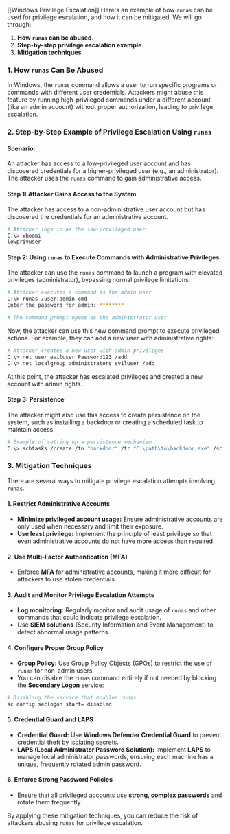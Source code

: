 [[Windows Privilege Escalation]]
Here's an example of how `runas` can be used for privilege escalation, and how it can be mitigated. We will go through:

1. **How `runas` can be abused**.
2. **Step-by-step privilege escalation example**.
3. **Mitigation techniques**.

### 1. **How `runas` Can Be Abused**

In Windows, the `runas` command allows a user to run specific programs or commands with different user credentials. Attackers might abuse this feature by running high-privileged commands under a different account (like an admin account) without proper authorization, leading to privilege escalation.

### 2. **Step-by-Step Example of Privilege Escalation Using `runas`**

#### **Scenario:**
An attacker has access to a low-privileged user account and has discovered credentials for a higher-privileged user (e.g., an administrator). The attacker uses the `runas` command to gain administrative access.

#### **Step 1: Attacker Gains Access to the System**

The attacker has access to a non-administrative user account but has discovered the credentials for an administrative account.

```bash
# Attacker logs in as the low-privileged user
C:\> whoami
lowprivuser
```

#### **Step 2: Using `runas` to Execute Commands with Administrative Privileges**

The attacker can use the `runas` command to launch a program with elevated privileges (administrator), bypassing normal privilege limitations.

```bash
# Attacker executes a command as the admin user
C:\> runas /user:admin cmd
Enter the password for admin: ********

# The command prompt opens as the administrator user
```

Now, the attacker can use this new command prompt to execute privileged actions. For example, they can add a new user with administrative rights:

```bash
# Attacker creates a new user with admin privileges
C:\> net user eviluser Password123 /add
C:\> net localgroup administrators eviluser /add
```

At this point, the attacker has escalated privileges and created a new account with admin rights.

#### **Step 3: Persistence**

The attacker might also use this access to create persistence on the system, such as installing a backdoor or creating a scheduled task to maintain access.

```bash
# Example of setting up a persistence mechanism
C:\> schtasks /create /tn "backdoor" /tr "C:\path\to\backdoor.exe" /sc onlogon /ru system
```

### 3. **Mitigation Techniques**

There are several ways to mitigate privilege escalation attempts involving `runas`.

#### **1. Restrict Administrative Accounts**
   - **Minimize privileged account usage:** Ensure administrative accounts are only used when necessary and limit their exposure.
   - **Use least privilege:** Implement the principle of least privilege so that even administrative accounts do not have more access than required.
   
#### **2. Use Multi-Factor Authentication (MFA)**
   - Enforce **MFA** for administrative accounts, making it more difficult for attackers to use stolen credentials.

#### **3. Audit and Monitor Privilege Escalation Attempts**
   - **Log monitoring:** Regularly monitor and audit usage of `runas` and other commands that could indicate privilege escalation.
   - Use **SIEM solutions** (Security Information and Event Management) to detect abnormal usage patterns.

#### **4. Configure Proper Group Policy**
   - **Group Policy:** Use Group Policy Objects (GPOs) to restrict the use of `runas` for non-admin users.
   - You can disable the `runas` command entirely if not needed by blocking the **Secondary Logon** service:

   ```bash
   # Disabling the service that enables runas
   sc config seclogon start= disabled
   ```

#### **5. Credential Guard and LAPS**
   - **Credential Guard:** Use **Windows Defender Credential Guard** to prevent credential theft by isolating secrets.
   - **LAPS (Local Administrator Password Solution):** Implement **LAPS** to manage local administrator passwords, ensuring each machine has a unique, frequently rotated admin password.

#### **6. Enforce Strong Password Policies**
   - Ensure that all privileged accounts use **strong, complex passwords** and rotate them frequently.

By applying these mitigation techniques, you can reduce the risk of attackers abusing `runas` for privilege escalation.